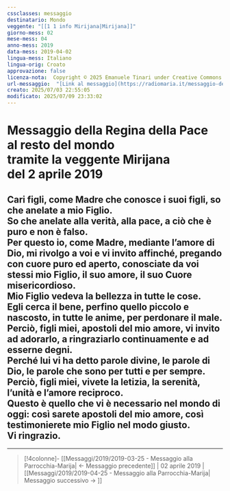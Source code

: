 ```yaml
---
cssclasses: messaggio
destinatario: Mondo
veggente: "[[1 1 info Mirijana|Mirijana]]"
giorno-mess: 02
mese-mess: 04
anno-mess: 2019
data-mess: 2019-04-02
lingua-mess: Italiano
lingua-orig: Croato
approvazione: false
licenza-nota:  Copyright © 2025 Emanuele Tinari under Creative Commons BY-NC-SA 4.0 https://creativecommons.org/licenses/by-nc-sa/4.0/
url-messaggio:  "[Link al messaggio](https://radiomaria.it/messaggio-del-2-aprile-2019/)"
creato: 2025/07/03 22:55:05
modificato: 2025/07/09 23:33:02
---
```


# Messaggio della Regina della Pace<br>al resto del mondo<br>tramite la veggente Mirijana<br>del 2 aprile 2019

## Cari figli, come Madre che conosce i suoi figli, so che anelate a mio Figlio.<br>So che anelate alla verità, alla pace, a ciò che è puro e non è falso.<br>Per questo io, come Madre, mediante l’amore di Dio, mi rivolgo a voi e vi invito affinché, pregando con cuore puro ed aperto, conosciate da voi stessi mio Figlio, il suo amore, il suo Cuore misericordioso.<br>Mio Figlio vedeva la bellezza in tutte le cose.<br>Egli cerca il bene, perfino quello piccolo e nascosto, in tutte le anime, per perdonare il male.<br>Perciò, figli miei, apostoli del mio amore, vi invito ad adorarlo, a ringraziarlo continuamente e ad esserne degni.<br>Perché lui vi ha detto parole divine, le parole di Dio, le parole che sono per tutti e per sempre.<br>Perciò, figli miei, vivete la letizia, la serenità, l’unità e l’amore reciproco.<br>Questo è quello che vi è necessario nel mondo di oggi: così sarete apostoli del mio amore, così testimonierete mio Figlio nel modo giusto.<br>Vi ringrazio.

***

> [!4colonne]- [[Messaggi/2019/2019-03-25 - Messaggio alla Parrocchia-Marija| ← Messaggio precedente]] | 02 aprile 2019 | [[Messaggi/2019/2019-04-25 - Messaggio alla Parrocchia-Marija| Messaggio successivo → ]]
